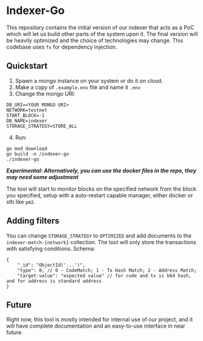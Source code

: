 # Indexer-Go

This repository contains the initial version of our indexer that acts as a PoC which will let us build other parts of the system upon it. The final version will be heavily optimized and the choice of technologies may change. This codebase uses `fx` for dependency injection.

## Quickstart
1. Spawn a mongo instance on your system or do it on cloud.
2. Make a copy of `.example.env` file and name it `.env`
3. Change the mongo URI:
```
DB_URI=<YOUR MONGO URI>
NETWORK=testnet
START_BLOCK=-1
DB_NAME=indexer
STORAGE_STRATEGY=STORE_ALL
```
4. Run:
```shell
go mod download
go build -o /indexer-go
./indexer-go
```

***Experimental: Alternatively, you can use the docker files in the repo, they may need some adjustment***

The tool will start to monitor blocks on the specified network from the block you specified, setup with a auto-restart capable manager, either docker or sth like `pm2`.

## Adding filters
You can change `STORAGE_STRATEGY` to `OPTIMIZED` and add documents to the `indexer-match-{network}` collection. The tool will only store the transactions with satisfying conditions. Schema:

```json5
{
	"_id": "ObjectId('...')",
	"type": 0, // 0 - CodeMatch; 1 - Tx Hash Match; 2 - Address Match;
	"target-value": "expected value" // for code and tx is b64 hash, and for address is standard address
}
```

## Future
Right now, this tool is mostly intended for internal use of our project, and it will have complete documentation and an easy-to-use interface in near future. 